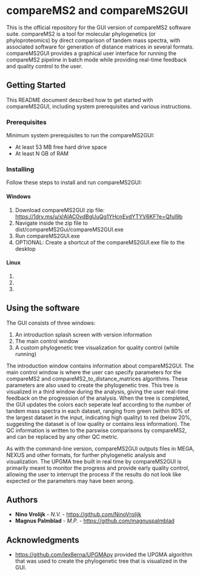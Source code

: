 # compareMS2 and compareMS2GUI

This is the official repository for the GUI version of compareMS2 software suite. compareMS2 is a tool for molecular phylogenetics (or phyloproteomics) by direct comparison of tandem mass spectra, with associated software for generation of distance matrices in several formats. compareMS2GUI provides a graphical user interface for running the compareMS2 pipeline in batch mode while providing real-time feedback and quality control to the user.

## Getting Started

This README document described how to get started with compareMS2GUI, including system prerequisites and various instructions.

### Prerequisites

Minimum system prerequisites to run the compareMS2GUI:

* At least 53 MB free hard drive space
* At least N GB of RAM

### Installing

Follow these steps to install and run compareMS2GUI:

#### Windows

1. Download compareMS2GUI zip file: https://1drv.ms/u/s!AlAC0vdBgUuQg1YHcnEvdYTYV6KF?e=Qful9b
2. Navigate inside the zip file to dist/compareMS2Gui/compareMS2GUI.exe
3. Run compareMS2GUI.exe
4. OPTIONAL: Create a shortcut of the compareMS2GUI.exe file to the desktop

#### Linux

1.
2.
3.

## Using the software

The GUI consists of three windows:

1. An introduction splash screen with version information
2. The main control window
3. A custom phylogenetic tree visualization for quality control (while running)

The introduction window contains information about compareMS2GUI. The main control window is where the user can specify parameters for the compareMS2 and compareMS2_to_distance_matrices algorithms. These parameters are also used to create the phylogenetic tree. This tree is visualized in a third window during the analysis, giving the user real-time feedback on the progression of the analysis. When the tree is completed, the GUI updates the colors each seperate leaf according to the number of tandem mass spectra in each dataset, ranging from green (within 80% of the largest dataset in the input, indicating high quality) to red (below 20%, suggesting the dataset is of low quality or contains less information). The QC information is written to the parswise comparisons by compareMS2, and can be replaced by any other QC metric.

As with the command-line version, compareMS2GUI outputs files in MEGA, NEXUS and other formats, for further phylogenetic analysis and visualization. The UPGMA tree built in real time by compareMS2GUI is primarily meant to monitor the progress and provide early quality control, allowing the user to interrupt the process if the results do not look like expected or the parameters may have been wrong.


## Authors

* **Nino Vrolijk** - *N.V.* - https://github.com/NinoVrolijk
* **Magnus Palmblad** - *M.P.* - https://github.com/magnuspalmblad

## Acknowledgments

* https://github.com/lex8erna/UPGMApy provided the UPGMA algorithm that was used to create the phylogenetic tree that is visualized in the GUI.
